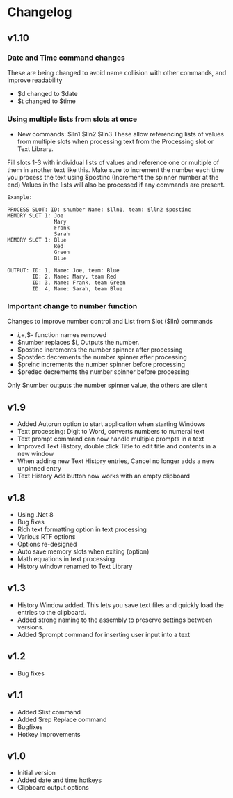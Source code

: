 ﻿# Changelog

## v1.10

### Date and Time command changes

These are being changed to avoid name collision with other commands, and improve readability

- $d changed to $date
- $t changed to $time

### Using multiple lists from slots at once
- New commands: $lln1 $lln2 $lln3
These allow referencing lists of values from multiple slots when processing text from the Processing slot or Text Library.

Fill slots 1-3 with individual lists of values and reference one or multiple of them in another text like this.
Make sure to increment the number each time you process the text using $postinc (Increment the spinner number at the end)
Values in the lists will also be processed if any commands are present.
	
	Example:
	
	PROCESS SLOT: ID: $number Name: $lln1, team: $lln2 $postinc
	MEMORY SLOT 1: Joe
	               Mary
	               Frank
	               Sarah
	MEMORY SLOT 1: Blue
	               Red
	               Green
	               Blue

	OUTPUT: ID: 1, Name: Joe, team: Blue
	        ID: 2, Name: Mary, team Red
	        ID: 3, Name: Frank, team Green
	        ID: 4, Name: Sarah, team Blue



### Important change to number function

Changes to improve number control and List from Slot ($lln) commands

- $i,$+,$- function names removed
- $number replaces $i, Outputs the number.
- $postinc increments the number spinner after processing
- $postdec decrements the number spinner after processing
- $preinc increments the number spinner before processing
- $predec decrements the number spinner before processing

Only $number outputs the number spinner value, the others are silent

## v1.9

- Added Autorun option to start application when starting Windows
- Text processing: Digit to Word, converts numbers to numeral text
- Text prompt command can now handle multiple prompts in a text
- Improved Text History, double click Title to edit title and contents in a new window
- When adding new Text History entries, Cancel no longer adds a new unpinned entry
- Text History Add button now works with an empty clipboard

## v1.8

- Using .Net 8
- Bug fixes
- Rich text formatting option in text processing
- Various RTF options
- Options re-designed
- Auto save memory slots when exiting (option)
- Math equations in text processing
- History window renamed to Text Library

## v1.3

- History Window added. This lets you save text files and quickly load the entries to the clipboard.
- Added strong naming to the assembly to preserve settings between versions.
- Added $prompt command for inserting user input into a text

## v1.2

- Bug fixes

## v1.1

- Added $list command
- Added $rep Replace command
- Bugfixes
- Hotkey improvements

## v1.0

- Initial version
- Added date and time hotkeys
- Clipboard output options